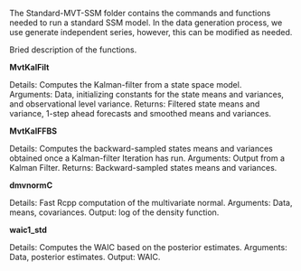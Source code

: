 The Standard-MVT-SSM folder contains the commands and functions needed to run a standard SSM model.
In the data generation process, we use generate independent series, however, this can be modified as needed.


Bried description of the functions.


**MvtKalFilt**

Details: Computes the Kalman-filter from a state space model. <br>
Arguments: Data, initializing constants for the state means and variances, and observational level variance.
Returns: Filtered state means and variance, 1-step ahead forecasts and smoothed means and variances.


**MvtKalFFBS**

Details: Computes the backward-sampled states means and variances obtained once a Kalman-filter Iteration has run.
Arguments: Output from a Kalman Filter.
Returns: Backward-sampled states means and variances.

**dmvnormC**

Details: Fast Rcpp computation of the multivariate normal.
Arguments: Data, means, covariances.
Output: log of the density function.

**waic1_std**

Details: Computes the WAIC based on the posterior estimates.
Arguments: Data, posterior estimates.
Output: WAIC.
